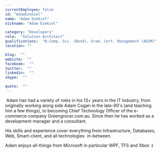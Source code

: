 ```yaml
---
currentEmployee: false
id: "AdamEzekiel"
name: "Adam Ezekiel"
nickname: "Adam Ezekiel"

category: "Developers"
role:  "Solution Architect"
qualifications:  "B.Comp. Sci. (Bond), Grad. Cert. Management (AGSM)"
location: ""

blog:  ""
website:  ""
facebook:  ""
twitter:  ""
linkedin:  ""
skype:  ""

quote:  ""
---
```


 Adam has had a variety of roles in his 13+ years in the IT Industry, from originally working along side Adam Cogan in the late-90's (and teaching him a few things), to becoming Chief Technology Officer of the e-commerce company Greengrocer.com.au. Since then he has worked as a development manager and a consultant.  

His skills and experience cover everything from Infrastructure, Databases, Web, Smart-client, and all technologies  in-between.  


Adam enjoys all-things from Microsoft in particular WPF, TFS and Xbox :)  

<ins cite="mailto:Adam%20Ezekiel" datetime="2009-06-02T12:58"></ins> 
